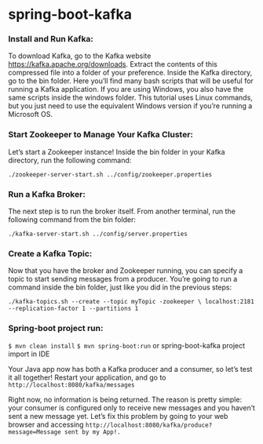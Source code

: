 # spring-boot-kafka

### Install and Run Kafka: 
To download Kafka, go to the Kafka website https://kafka.apache.org/downloads. Extract the contents of this compressed file into a folder of your preference.
Inside the Kafka directory, go to the bin folder. Here you’ll find many bash scripts that will be useful for running a Kafka application. If you are using Windows, you also have the same scripts inside the windows folder. This tutorial uses Linux commands, but you just need to use the equivalent Windows version if you’re running a Microsoft OS.

### Start Zookeeper to Manage Your Kafka Cluster:
Let’s start a Zookeeper instance! Inside the bin folder in your Kafka directory, run the following command:

`./zookeeper-server-start.sh ../config/zookeeper.properties`

### Run a Kafka Broker: 
The next step is to run the broker itself. From another terminal, run the following command from the bin folder:

`./kafka-server-start.sh ../config/server.properties`

### Create a Kafka Topic:
Now that you have the broker and Zookeeper running, you can specify a topic to start sending messages from a producer. You’re going to run a command inside the bin folder, just like you did in the previous steps:

`./kafka-topics.sh --create --topic myTopic -zookeeper \ localhost:2181 --replication-factor 1 --partitions 1`

### Spring-boot project run:
`$ mvn clean install`
`$ mvn spring-boot:run`
or spring-boot-kafka project import in IDE

Your Java app now has both a Kafka producer and a consumer, so let’s test it all together! Restart your application, and go to `http://localhost:8080/kafka/messages`

Right now, no information is being returned. The reason is pretty simple: your consumer is configured only to receive new messages and you haven’t sent a new message yet. Let’s fix this problem by going to your web browser and accessing `http://localhost:8080/kafka/produce?message=Message sent by my App!.`
